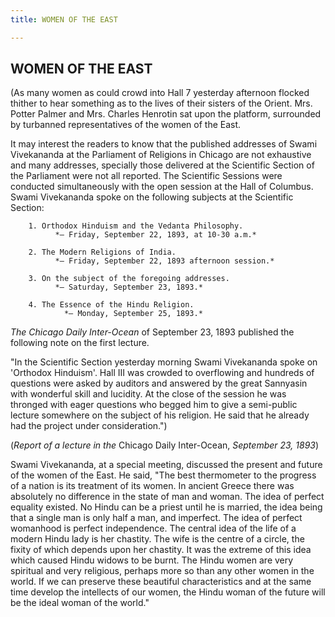 ```yaml
---
title: WOMEN OF THE EAST

---
```





  

## WOMEN OF THE EAST

(As many women as could crowd into Hall 7 yesterday afternoon flocked
thither to hear something as to the lives of their sisters of the
Orient. Mrs. Potter Palmer and Mrs. Charles Henrotin sat upon the
platform, surrounded by turbanned representatives of the women of the
East.

It may interest the readers to know that the published addresses of
Swami Vivekananda at the Parliament of Religions in Chicago are not
exhaustive and many addresses, specially those delivered at the
Scientific Section of the Parliament were not all reported. The
Scientific Sessions were conducted simultaneously with the open session
at the Hall of Columbus. Swami Vivekananda spoke on the following
subjects at the Scientific Section:

        1. Orthodox Hinduism and the Vedanta Philosophy.  
              *— Friday, September 22, 1893, at 10-30 a.m.*

        2. The Modern Religions of India.  
              *— Friday, September 22, 1893 afternoon session.*

        3. On the subject of the foregoing addresses.  
              *— Saturday, September 23, 1893.*

        4. The Essence of the Hindu Religion.  
                *— Monday, September 25, 1893.*

*The Chicago Daily Inter-Ocean* of September 23, 1893 published the
following note on the first lecture.

"In the Scientific Section yesterday morning Swami Vivekananda spoke on
'Orthodox Hinduism'. Hall III was crowded to overflowing and hundreds of
questions were asked by auditors and answered by the great Sannyasin
with wonderful skill and lucidity. At the close of the session he was
thronged with eager questions who begged him to give a semi-public
lecture somewhere on the subject of his religion. He said that he
already had the project under consideration.")

(*Report of a lecture in the* Chicago Daily Inter-Ocean, *September 23,
1893*)

Swami Vivekananda, at a special meeting, discussed the present and
future of the women of the East. He said, "The best thermometer to the
progress of a nation is its treatment of its women. In ancient Greece
there was absolutely no difference in the state of man and woman. The
idea of perfect equality existed. No Hindu can be a priest until he is
married, the idea being that a single man is only half a man, and
imperfect. The idea of perfect womanhood is perfect independence. The
central idea of the life of a modern Hindu lady is her chastity. The
wife is the centre of a circle, the fixity of which depends upon her
chastity. It was the extreme of this idea which caused Hindu widows to
be burnt. The Hindu women are very spiritual and very religious, perhaps
more so than any other women in the world. If we can preserve these
beautiful characteristics and at the same time develop the intellects of
our women, the Hindu woman of the future will be the ideal woman of the
world."


